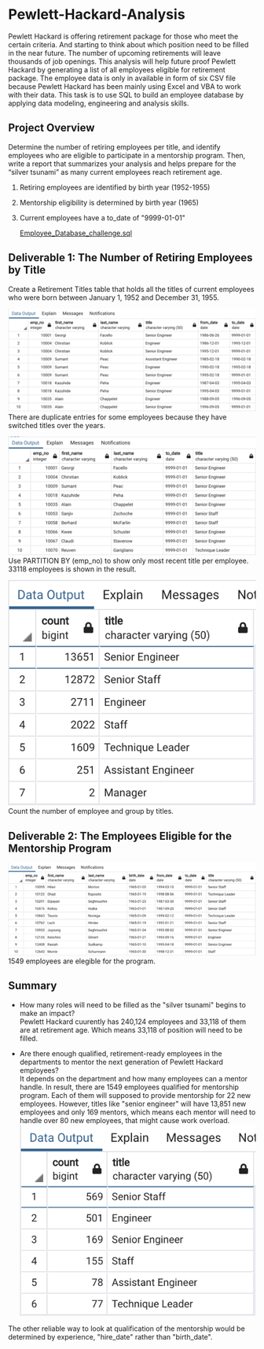 # Pewlett-Hackard-Analysis
Pewlett Hackard is offering retirement package for those who meet the certain criteria. And starting to think about which position need to be filled in the near future. The number of upcoming retirements will leave thousands of job openings. This analysis will help future proof Pewlett Hackard by generating a list of all employees eligible for retirement package. The employee data is only in available in form of six CSV file because Pewlett Hackard has been mainly using Excel and VBA to work with their data. This task is to use SQL to build an employee database by applying data modeling, engineering and analysis skills.

## Project Overview
Determine the number of retiring employees per title, and identify employees who are eligible to participate in a mentorship program. Then, write a report that summarizes your analysis and helps prepare for the “silver tsunami” as many current employees reach retirement age.
1. Retiring employees are identified by birth year (1952-1955)
2. Mentorship eligibility is determined by birth year (1965)
3. Current employees have a to_date of "9999-01-01"

    <a href = "https://github.com/angelnga/Pewlett-Hackard-Analysis/blob/main/Queries/Employee_Database_challenge.sql">  Employee_Database_challenge.sql </a> <br>

## Deliverable 1: The Number of Retiring Employees by Title <br>
Create a Retirement Titles table that holds all the titles of current employees who were born between January 1, 1952 and December 31, 1955. 

![Retirement_titles](/Data/Retirement_titles.png)
There are duplicate entries for some employees because they have switched titles over the years.<br>

![Unique_titles](/Data/Unique_titles.png)
Use PARTITION BY (emp_no) to show only most recent title per employee. 33118 employees is shown in the result. <br>

![retiring_titles](/Data/retiring_titles.png)<br>
Count the number of employee and group by titles.


## Deliverable 2: The Employees Eligible for the Mentorship Program <br>
![mentorship_eligibilty](/Data/mentorship_eligibilty.png)
1549 employees are elegible for the program. 


## Summary
- How many roles will need to be filled as the "silver tsunami" begins to make an impact?<br>
Pewlett Hackard cuurently has 240,124 employees and 33,118 of them are at retirement age. Which means 33,118 of position will need to be filled. 

- Are there enough qualified, retirement-ready employees in the departments to mentor the next generation of Pewlett Hackard employees?<br>
It depends on the department and how many employees can a mentor handle. In result, there are 1549 employees qualified for mentorship program. Each of them will supposed to provide mentorship for 22 new employees. 
However, titles like "senior engineer" will have 13,851 new employees and only 169 mentors, which means each mentor will need to handle over 80 new employees, that might cause work overload. 
![mentorship_titles](/Data/mentorship_titles.png)<br>

The other reliable way to look at qualification of the mentorship would be determined by experience, "hire_date" rather than "birth_date".

